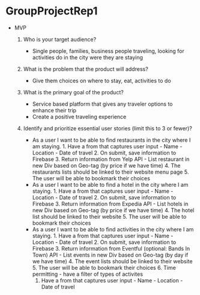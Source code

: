 # GroupProjectRep1


* MVP 

  1. Who is your target audience?
        - Single people, families, business people traveling, looking for activities do in the city were they are staying
    
  2. What is the problem that the product will address?
        - Give them choices on where to stay, eat, activities to do

  3. What is the primary goal of the product?
        - Service based platform that gives any traveler options to enhance their trip
        - Create a positive traveling experience 
  4. Identify and prioritize essential user stories (limit this to 3 or fewer)?
        - As a user I want to be able to find restaurants in the city where I am staying.
                  1. Have a from that captures user input
                        - Name
                        - Location
                        - Date of travel
                  2. On submit, save information to Firebase
                  3. Return information from Yelp API
                        - List restaurant in new Div based on Geo-tag (by price if we have time)
                  4. The restaurants lists should be linked to their website menu page
                  5. The user will be able to bookmark their choices        
        - As a user I want to be able to find a hotel in the city where I am staying.
                  1. Have a from that captures user input
                        - Name
                        - Location
                        - Date of travel
                  2. On submit, save information to Firebase
                  3. Return information from Expedia API
                        - List hotels in new Div based on Geo-tag (by price if we have time)
                  4. The hotel list should be linked to their website 
                  5. The user will be able to bookmark their choices 
        - As a user I want to be able to find activities in the city where I am staying.
                  1. Have a from that captures user input
                        - Name
                        - Location
                        - Date of travel
                  2. On submit, save information to Firebase
                  3. Return information from Eventful (optional: Bands In Town) API
                        - List events in new Div based on Geo-tag (by day if we have time)
                  4. The event lists should be linked to their website
                  5. The user will be able to bookmark their choices 
                  6. Time permitting - have a filter of types of activites
          1. Have a from that captures user input
                        - Name
                        - Location
                        - Date of travel         

